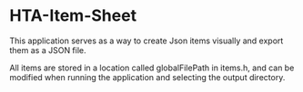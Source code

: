 ﻿# HTA-Item-Sheet

This application serves as a way to create Json items visually and export them as a JSON file.

All items are stored in a location called globalFilePath in items.h, 
and can be modified when running the application and selecting the output directory.

